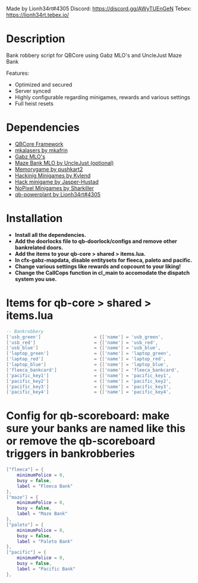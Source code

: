 Made by Lionh34rt#4305
Discord: https://discord.gg/AWyTUEnGeN
Tebex: https://lionh34rt.tebex.io/

# Description
Bank robbery script for QBCore using Gabz MLO's and UncleJust Maze Bank

Features:
- Optimized and secured
- Server synced
- Highly configurable regarding minigames, rewards and various settings
- Full heist resets

# Dependencies
* [QBCore Framework](https://github.com/qbcore-framework)
* [mkalasers by mkafrin](https://github.com/mkafrin/mka-lasers)
* [Gabz MLO's](https://www.gabzv.com/)
* [Maze Bank MLO by UncleJust (optional)](https://unclejust.tebex.io/)
* [Memorygame by pushkart2](https://github.com/pushkart2/memorygame)
* [Hackinig Minigames by Kylend](https://github.com/dnelyk/Hacking_Minigames)
* [Hack minigame by Jasper-Hustad](https://github.com/Jesper-Hustad/NoPixel-minigame)
* [NoPixel Minigames by Sharkiller](https://github.com/sharkiller/nopixel_minigame)
* [qb-powerplant by Lionh34rt#4305](https://lionh34rt.tebex.io/)

# Installation
* **Install all the dependencies.**
* **Add the doorlocks file to qb-doorlock/configs and remove other bankrelated doors.**
* **Add the items to your qb-core > shared > items.lua.**
* **In cfx-gabz-mapdata, disable entitysets for fleeca, paleto and pacific.**
* **Change various settings like rewards and copcount to your liking!**
* **Change the CallCops function in cl_main to accomodate the dispatch system you use.**

# Items for qb-core > shared > items.lua

```lua
-- Bankrobbery
['usb_green'] 		 	 		 = {['name'] = 'usb_green',           			['label'] = 'USB Drive',	 			['weight'] = 1000, 		['type'] = 'item', 		['image'] = 'usb_green.png', 			['unique'] = false, 	['useable'] = true, 	['shouldClose'] = false,   	['combinable'] = nil,   ['description'] = 'A green USB flash drive'},
['usb_red'] 		 	 		 = {['name'] = 'usb_red',           			['label'] = 'USB Drive',	 			['weight'] = 1000, 		['type'] = 'item', 		['image'] = 'usb_red.png', 				['unique'] = false, 	['useable'] = true, 	['shouldClose'] = false,   	['combinable'] = nil,   ['description'] = 'A red USB flash drive'},
['usb_blue'] 		 	 		 = {['name'] = 'usb_blue',           			['label'] = 'USB Drive',	 			['weight'] = 1000, 		['type'] = 'item', 		['image'] = 'usb_blue.png', 			['unique'] = false, 	['useable'] = true, 	['shouldClose'] = false,   	['combinable'] = nil,   ['description'] = 'A blue USB flash drive'},
['laptop_green'] 		 	 	 = {['name'] = 'laptop_green',           		['label'] = 'Laptop',	 				['weight'] = 1000, 		['type'] = 'item', 		['image'] = 'laptop_green.png', 		['unique'] = true, 		['useable'] = true, 	['shouldClose'] = true,   	['combinable'] = nil,   ['description'] = 'A laptop that you got from Ph03nix'},
['laptop_red'] 		 	 		 = {['name'] = 'laptop_red',           			['label'] = 'Laptop',	 				['weight'] = 1000, 		['type'] = 'item', 		['image'] = 'laptop_red.png', 			['unique'] = true, 		['useable'] = true, 	['shouldClose'] = true,   	['combinable'] = nil,   ['description'] = 'A laptop that you got from Plague'},
['laptop_blue'] 		 	 	 = {['name'] = 'laptop_blue',           		['label'] = 'Laptop',	 				['weight'] = 1000, 		['type'] = 'item', 		['image'] = 'laptop_blue.png', 			['unique'] = true, 		['useable'] = true, 	['shouldClose'] = true,   	['combinable'] = nil,   ['description'] = 'A laptop that you got from Ramsay'},
['fleeca_bankcard'] 		 	 = {['name'] = 'fleeca_bankcard',        		['label'] = 'Bank Keycard',	 			['weight'] = 1000, 		['type'] = 'item', 		['image'] = 'fleeca_bankcard.png', 		['unique'] = true, 		['useable'] = true, 	['shouldClose'] = true,   	['combinable'] = nil,   ['description'] = 'A keycard stolen from a fleeca bank.'},
['pacific_key1'] 		 	     = {['name'] = 'pacific_key1',        		    ['label'] = 'Bank Data Key',	 		['weight'] = 1000, 		['type'] = 'item', 		['image'] = 'pacific_key1.png', 		['unique'] = true, 		['useable'] = false, 	['shouldClose'] = true,   	['combinable'] = nil,   ['description'] = 'A data key stolen from the pacific bank.'},
['pacific_key2'] 		 	     = {['name'] = 'pacific_key2',        		    ['label'] = 'Bank Data Key',	 		['weight'] = 1000, 		['type'] = 'item', 		['image'] = 'pacific_key2.png', 		['unique'] = true, 		['useable'] = false, 	['shouldClose'] = true,   	['combinable'] = nil,   ['description'] = 'A data key stolen from the pacific bank.'},
['pacific_key3'] 		 	     = {['name'] = 'pacific_key3',        		    ['label'] = 'Bank Data Key',	 		['weight'] = 1000, 		['type'] = 'item', 		['image'] = 'pacific_key3.png', 		['unique'] = true, 		['useable'] = false, 	['shouldClose'] = true,   	['combinable'] = nil,   ['description'] = 'A data key stolen from the pacific bank.'},
['pacific_key4'] 		 	     = {['name'] = 'pacific_key4',        		    ['label'] = 'Bank Data Key',	 		['weight'] = 1000, 		['type'] = 'item', 		['image'] = 'pacific_key4.png', 		['unique'] = true, 		['useable'] = false, 	['shouldClose'] = true,   	['combinable'] = nil,   ['description'] = 'A data key stolen from the pacific bank.'},
```

# Config for qb-scoreboard: make sure your banks are named like this or remove the qb-scoreboard triggers in bankrobberies
```lua
["fleeca"] = {
    minimumPolice = 0,
    busy = false,
    label = "Fleeca Bank"
},
["maze"] = {
    minimumPolice = 0,
    busy = false,
    label = "Maze Bank"
},
["paleto"] = {
    minimumPolice = 0,
    busy = false,
    label = "Paleto Bank"
},
["pacific"] = {
    minimumPolice = 0,
    busy = false,
    label = "Pacific Bank"
},
```